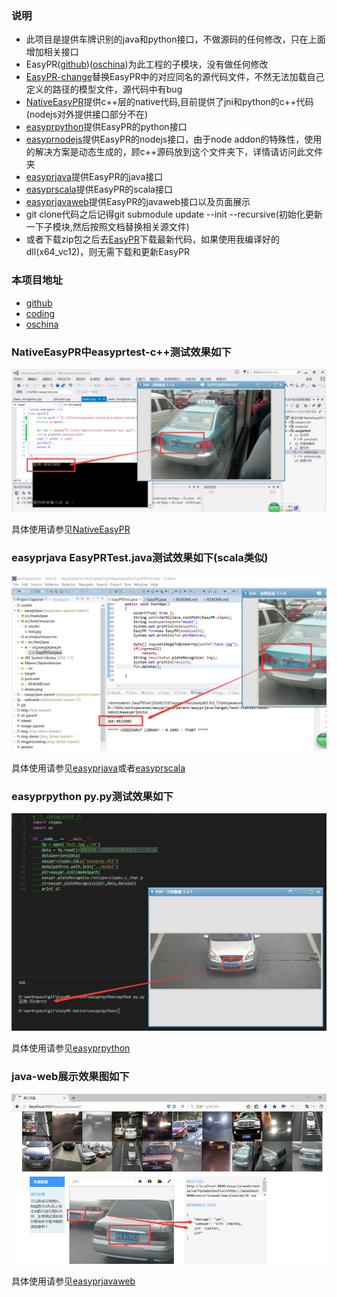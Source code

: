 ### 说明
+ 此项目是提供车牌识别的java和python接口，不做源码的任何修改，只在上面增加相关接口
+ EasyPR([github][5])([oschina][1])为此工程的子模块，没有做任何修改
+ [EasyPR-change](EasyPR-change)替换EasyPR中的对应同名的源代码文件，不然无法加载自己定义的路径的模型文件，源代码中有bug
+ [NativeEasyPR](NativeEasyPR)提供c++层的native代码,目前提供了jni和python的c++代码(nodejs对外提供接口部分不在)
+ [easyprpython](easyprpython)提供EasyPR的python接口
+ [easyprnodejs](easyprnodejs)提供EasyPR的nodejs接口，由于node addon的特殊性，使用的解决方案是动态生成的，顾c++源码放到这个文件夹下，详情请访问此文件夹
+ [easyprjava](easyprjava)提供EasyPR的java接口
+ [easyprscala](easyprscala)提供EasyPR的scala接口
+ [easyprjavaweb](easyprjavaweb)提供EasyPR的javaweb接口以及页面展示
+ git clone代码之后记得git submodule update --init --recursive(初始化更新一下子模块,然后按照文档替换相关源文件)
+ 或者下载zip包之后去[EasyPR][5]下载最新代码，如果使用我编译好的dll(x64_vc12)，则无需下载和更新EasyPR

### 本项目地址
+ [github][2]
+ [coding][4]
+ [oschina][3]

### NativeEasyPR中easyprtest-c++测试效果如下
![easyprtes-cpp效果图](NativeEasyPR/easyprtest/shows.png)

具体使用请参见[NativeEasyPR](NativeEasyPR)

### easyprjava EasyPRTest.java测试效果如下(scala类似)
![EasyPRTest.java效果图](easyprjava/shows.png)

具体使用请参见[easyprjava](easyprjava)或者[easyprscala](easyprscala)

### easyprpython py.py测试效果如下
![py.py效果图](easyprpython/shows.png)

具体使用请参见[easyprpython](easyprpython)

### java-web展示效果图如下
![imageDemo效果图](easyprjavaweb/shows.jpg)

具体使用请参见[easyprjavaweb](easyprjavaweb)

[1]: https://git.oschina.net/easypr/EasyPR.git
[2]: https://github.com/smirkcat/EasyPR-native.git
[3]: https://git.oschina.net/smirkcat/EasyPR-native.git
[4]: https://git.coding.net/smirkcat/EasyPR-native.git
[5]: https://github.com/liuruoze/EasyPR.git
